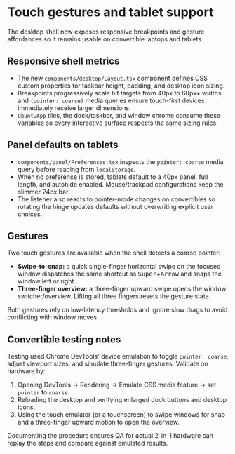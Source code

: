 # Touch gestures and tablet support

The desktop shell now exposes responsive breakpoints and gesture affordances so it remains usable on convertible laptops and tablets.

## Responsive shell metrics

- The new `components/desktop/Layout.tsx` component defines CSS custom properties for taskbar height, padding, and desktop icon sizing.
- Breakpoints progressively scale hit targets from 40px to 60px+ widths, and `(pointer: coarse)` media queries ensure touch-first devices immediately receive larger dimensions.
- `UbuntuApp` tiles, the dock/taskbar, and window chrome consume these variables so every interactive surface respects the same sizing rules.

## Panel defaults on tablets

- `components/panel/Preferences.tsx` inspects the `pointer: coarse` media query before reading from `localStorage`.
- When no preference is stored, tablets default to a 40px panel, full length, and autohide enabled. Mouse/trackpad configurations keep the slimmer 24px bar.
- The listener also reacts to pointer-mode changes on convertibles so rotating the hinge updates defaults without overwriting explicit user choices.

## Gestures

Two touch gestures are available when the shell detects a coarse pointer:

- **Swipe-to-snap:** a quick single-finger horizontal swipe on the focused window dispatches the same shortcut as <kbd>Super</kbd>+<kbd>Arrow</kbd> and snaps the window left or right.
- **Three-finger overview:** a three-finger upward swipe opens the window switcher/overview. Lifting all three fingers resets the gesture state.

Both gestures rely on low-latency thresholds and ignore slow drags to avoid conflicting with window moves.

## Convertible testing notes

Testing used Chrome DevTools' device emulation to toggle `pointer: coarse`, adjust viewport sizes, and simulate three-finger gestures. Validate on hardware by:

1. Opening DevTools → Rendering → Emulate CSS media feature → set `pointer` to `coarse`.
2. Reloading the desktop and verifying enlarged dock buttons and desktop icons.
3. Using the touch emulator (or a touchscreen) to swipe windows for snap and a three-finger upward motion to open the overview.

Documenting the procedure ensures QA for actual 2-in-1 hardware can replay the steps and compare against emulated results.

